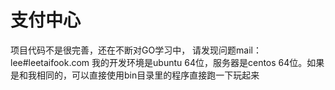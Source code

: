 支付中心
==============

项目代码不是很完善，还在不断对GO学习中，
请发现问题mail：lee#leetaifook.com
我的开发环境是ubuntu 64位，服务器是centos 64位。如果是和我相同的，可以直接使用bin目录里的程序直接跑一下玩起来
